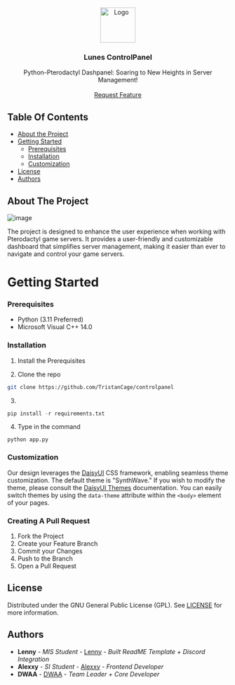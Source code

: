 <br/>
<p align="center">
  <a href="https://github.com/Lunes-Hosting/controlpanel">
    <img src="https://cdn.discordapp.com/avatars/1054831148557160639/b2c68aac0866e48f36f318d0137ced98.png?size=1024" alt="Logo" width="80" height="80">
  </a>

  <h3 align="center">Lunes ControlPanel</h3>

  <p align="center">
    Python-Pterodactyl Dashpanel: Soaring to New Heights in Server Management!
    <br/>
    <br/>
    <a href="https://github.com/Lunes-Hosting/controlpanel/issues">Request Feature</a>
  </p>
</p>


## Table Of Contents

* [About the Project](#about-the-project)
* [Getting Started](#getting-started)
  * [Prerequisites](#prerequisites)
  * [Installation](#installation)
  * [Customization](#customization)
* [License](#license)
* [Authors](#authors)

## About The Project

![image](https://github.com/user-attachments/assets/7bfdec48-67ee-4fd7-8664-495258debf19)

The project is designed to enhance the user experience when working with Pterodactyl game servers. It provides a user-friendly and customizable dashboard that simplifies server management, making it easier than ever to navigate and control your game servers.

# Getting Started



### Prerequisites

* Python (3.11 Preferred)
* Microsoft Visual C++ 14.0

### Installation

1. Install the Prerequisites

2. Clone the repo

```sh
git clone https://github.com/TristanCage/controlpanel
```

3. 
```py
pip install -r requirements.txt
```

4. Type in the command

```Py
python app.py
```

### Customization
Our design leverages the [DaisyUI](https://daisyui.com) CSS framework, enabling seamless theme customization. The default theme is "SynthWave." If you wish to modify the theme, please consult the [DaisyUI Themes](https://daisyui.com/docs/themes/) documentation. You can easily switch themes by using the `data-theme` attribute within the `<body>` element of your pages.

### Creating A Pull Request

1. Fork the Project
2. Create your Feature Branch 
3. Commit your Changes 
4. Push to the Branch 
5. Open a Pull Request

## License

Distributed under the GNU General Public License (GPL). See [LICENSE](https://github.com/Lunes-Hosting/controlpanel/blob/main/license.txt) for more information.

## Authors

* **Lenny** - *MIS Student* - [Lenny](https://github.com/JewishLewish) - *Built ReadME Template + Discord Integration*
* **Alexxy** - *SI Student* - [Alexxy](https://github.com/ItsNotAlexy) - *Frontend Developer*
* **DWAA** - [DWAA](https://github.com/DWAA1660) - *Team Leader + Core Developer*
